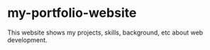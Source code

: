 # my-portfolio-website
This website shows my projects, skills, background, etc about web development.
